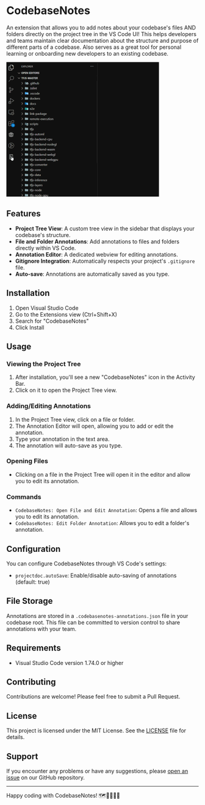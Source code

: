 # CodebaseNotes

An extension that allows you to add notes about your codebase's files AND folders directly on the project tree in the VS Code UI! This helps developers and teams maintain clear documentation about the structure and purpose of different parts of a codebase. Also serves as a great tool for personal learning or onboarding new developers to an existing codebase.

![CodebaseNotes Demo](https://raw.githubusercontent.com/Firebrand/codebasenotes/main/resources/demo2.gif)

## Features

- **Project Tree View**: A custom tree view in the sidebar that displays your codebase's structure.
- **File and Folder Annotations**: Add annotations to files and folders directly within VS Code.
- **Annotation Editor**: A dedicated webview for editing annotations.
- **Gitignore Integration**: Automatically respects your project's `.gitignore` file.
- **Auto-save**: Annotations are automatically saved as you type.

## Installation

1. Open Visual Studio Code
2. Go to the Extensions view (Ctrl+Shift+X)
3. Search for "CodebaseNotes"
4. Click Install

## Usage

### Viewing the Project Tree

1. After installation, you'll see a new "CodebaseNotes" icon in the Activity Bar.
2. Click on it to open the Project Tree view.

### Adding/Editing Annotations

1. In the Project Tree view, click on a file or folder.
2. The Annotation Editor will open, allowing you to add or edit the annotation.
3. Type your annotation in the text area.
4. The annotation will auto-save as you type.

### Opening Files

- Clicking on a file in the Project Tree will open it in the editor and allow you to edit its annotation.

### Commands

- `CodebaseNotes: Open File and Edit Annotation`: Opens a file and allows you to edit its annotation.
- `CodebaseNotes: Edit Folder Annotation`: Allows you to edit a folder's annotation.

## Configuration

You can configure CodebaseNotes through VS Code's settings:

- `projectdoc.autoSave`: Enable/disable auto-saving of annotations (default: true)

## File Storage

Annotations are stored in a `.codebasenotes-annotations.json` file in your codebase root. This file can be committed to version control to share annotations with your team.

## Requirements

- Visual Studio Code version 1.74.0 or higher

## Contributing

Contributions are welcome! Please feel free to submit a Pull Request.

## License

This project is licensed under the MIT License. See the [LICENSE](LICENSE) file for details.

## Support

If you encounter any problems or have any suggestions, please [open an issue](https://github.com/Firebrand/codebasenotes/issues) on our GitHub repository.

---

Happy coding with CodebaseNotes! 🗺️👨‍💻👩‍💻